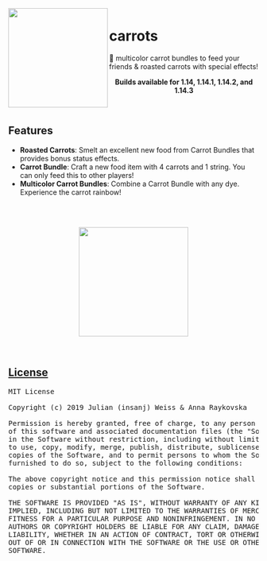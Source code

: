 <img src="https://user-images.githubusercontent.com/951011/57900620-8e6fd300-782f-11e9-8e28-91b0490f2739.png" width=200 align="left">

# carrots

🥕 multicolor carrot bundles to feed your friends & roasted carrots with special effects!

<p align="center">
<b>Builds available for 1.14, 1.14.1, 1.14.2, and 1.14.3</b>
</p>

<br/>

## Features

- **Roasted Carrots**: Smelt an excellent new food from Carrot Bundles that provides bonus status effects.
- **Carrot Bundle**: Craft a new food item with 4 carrots and 1 string. You can only feed this to other players!
- **Multicolor Carrot Bundles**: Combine a Carrot Bundle with any dye. Experience the carrot rainbow!

<br/><br/>

<p align="center">
<img src="https://i.imgur.com/Ol1Tcf8.png" width=220><br/>
</p>

<br/>

## [License](https://github.com/insanj/carrots/blob/master/LICENSE)

<pre>
MIT License

Copyright (c) 2019 Julian (insanj) Weiss & Anna Raykovska

Permission is hereby granted, free of charge, to any person obtaining a copy
of this software and associated documentation files (the "Software"), to deal
in the Software without restriction, including without limitation the rights
to use, copy, modify, merge, publish, distribute, sublicense, and/or sell
copies of the Software, and to permit persons to whom the Software is
furnished to do so, subject to the following conditions:

The above copyright notice and this permission notice shall be included in all
copies or substantial portions of the Software.

THE SOFTWARE IS PROVIDED "AS IS", WITHOUT WARRANTY OF ANY KIND, EXPRESS OR
IMPLIED, INCLUDING BUT NOT LIMITED TO THE WARRANTIES OF MERCHANTABILITY,
FITNESS FOR A PARTICULAR PURPOSE AND NONINFRINGEMENT. IN NO EVENT SHALL THE
AUTHORS OR COPYRIGHT HOLDERS BE LIABLE FOR ANY CLAIM, DAMAGES OR OTHER
LIABILITY, WHETHER IN AN ACTION OF CONTRACT, TORT OR OTHERWISE, ARISING FROM,
OUT OF OR IN CONNECTION WITH THE SOFTWARE OR THE USE OR OTHER DEALINGS IN THE
SOFTWARE.
</pre>